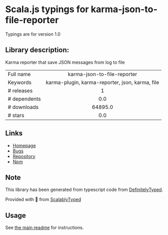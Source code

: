 
# Scala.js typings for karma-json-to-file-reporter

Typings are for version 1.0

## Library description:
Karma reporter that save JSON messages from log to file

|                    |                 |
| ------------------ | :-------------: |
| Full name          | karma-json-to-file-reporter |
| Keywords           | karma-plugin, karma-reporter, json, karma, file |
| # releases         | 1 |
| # dependents       | 0.0 |
| # downloads        | 64895.0 |
| # stars            | 0.0 |

## Links
- [Homepage](https://github.com/HarryBurns/karma-json-to-file-reporter#readme)
- [Bugs](https://github.com/HarryBurns/karma-json-to-file-reporter/issues)
- [Repository](https://github.com/HarryBurns/karma-json-to-file-reporter)
- [Npm](https://www.npmjs.com/package/karma-json-to-file-reporter)
    


## Note
This library has been generated from typescript code from [DefinitelyTyped](https://definitelytyped.org).

Provided with :purple_heart: from [ScalablyTyped](https://github.com/oyvindberg/ScalablyTyped)

## Usage
See [the main readme](../../readme.md) for instructions.


